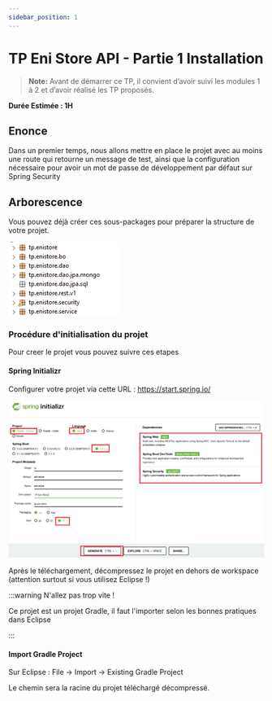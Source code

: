 ```yaml
---
sidebar_position: 1
---
```


# TP Eni Store API - Partie 1 Installation

> **Note:** Avant de démarrer ce TP, il convient d’avoir suivi les modules 1 à 2 et d’avoir réalisé les TP proposés.

**Durée Estimée : 1H**

## Enonce

Dans un premier temps, nous allons mettre en place le projet avec au moins une route qui retourne un message de test, ainsi que la configuration nécessaire pour avoir un mot de passe de développement par défaut sur Spring Security

## Arborescence

Vous pouvez déjà créer ces sous-packages pour préparer la structure de votre projet.

![Diagram](../img/tp_1_packages.png)

### Procédure d'initialisation du projet

Pour creer le projet vous pouvez suivre ces etapes 

#### Spring Initializr

Configurer votre projet via cette URL :  https://start.spring.io/

![Diagram](../img/tp_1_spring_initializr.png)

Après le téléchargement, décompressez le projet en dehors de workspace (attention surtout si vous utilisez Eclipse !)

:::warning N'allez pas trop vite !

Ce projet est un projet Gradle, il faut l'importer selon les bonnes pratiques dans Eclipse

:::

#### Import Gradle Project

Sur Eclipse : File -> Import -> Existing Gradle Project

Le chemin sera la racine du projet téléchargé décompressé.

